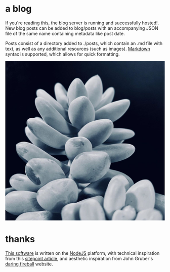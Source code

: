 # a blog

If you're reading this, the blog server is running and successfully hosted!. New blog posts can be added to blog/posts with an accompanying JSON file of the same name containing metadata like post date. 

Posts consist of a directory added to ./posts, which contain an .md file with text, as well as any additional resources (such as images). [Markdown](https://www.markdownguide.org/) syntax is supported, which allows for quick formatting.

![succulent macro](./posts/2020-10-01/image.jpg)

# thanks

[This software](https://github.com/ReticulatedSpline/blog) is written on the [NodeJS](https://nodejs.org/en/) platform, with technical inspiration from this [sitepoint article](https://www.sitepoint.com/build-microblog-node-js-git-markdown/), and aesthetic inspiration from John Gruber's [daring fireball](https://daringfireball.net/) website.